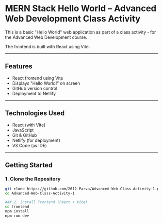 # MERN Stack Hello World – Advanced Web Development Class Activity

This is a basic "Hello World" web application as part of a class activity - for the Advanced Web Development course.

The frontend is built with React using Vite.

---

## Features

- React frontend using Vite
- Displays "Hello World!" on screen
- GitHub version control
- Deployment to Netlify

---

## Technologies Used

- React (with Vite)
- JavaScript
- Git & GitHub
- Netlify (for deployment)
- VS Code (as IDE)

---

## Getting Started

### 1. Clone the Repository

```bash
git clone https://github.com/2612-Parva/Advanced-Web-Class-Activity-1.git
cd Advanced-Web-Class-Activity-1

### 2. Install Frontend (React + Vite)
cd frontend
npm install
npm run dev

